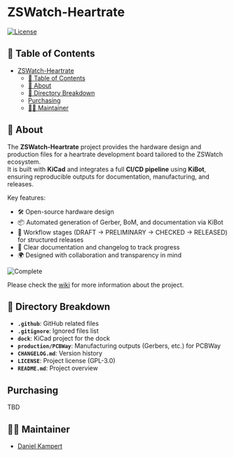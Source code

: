 # ZSWatch-Heartrate

[![License](https://img.shields.io/badge/License-GPL%203.0-blue.svg)](https://opensource.org/license/gpl-3-0/)

## 📑 Table of Contents

- [ZSWatch-Heartrate](#zswatch-heartrate)
  - [📑 Table of Contents](#-table-of-contents)
  - [📖 About](#-about)
  - [📂 Directory Breakdown](#-directory-breakdown)
  - [Purchasing](#purchasing)
  - [👨‍💻 Maintainer](#-maintainer)

## 📖 About

The **ZSWatch-Heartrate** project provides the hardware design and production files for a heartrate development board tailored to the ZSWatch ecosystem.  
It is built with **KiCad** and integrates a full **CI/CD pipeline** using **KiBot**, ensuring reproducible outputs for documentation, manufacturing, and releases.

Key features:

- 🛠️ Open-source hardware design
- 📦 Automated generation of Gerber, BoM, and documentation via KiBot
- 🔄 Workflow stages (DRAFT → PRELIMINARY → CHECKED → RELEASED) for structured releases
- 📝 Clear documentation and changelog to track progress
- 🌍 Designed with collaboration and transparency in mind

![Complete](/production/dock-hw/Images/ZSWatch-Heartrate-angled_top.png)

Please check the [wiki](https://github.com/ZSWatch/ZSWatch/wiki) for more information about the project.

## 📂 Directory Breakdown

- **`.github`**: GitHub related files
- **`.gitignore`**: Ignored files list
- **`dock`**: KiCad project for the dock
- **`production/PCBWay`**: Manufacturing outputs (Gerbers, etc.) for PCBWay
- **`CHANGELOG.md`**: Version history
- **`LICENSE`**: Project license (GPL-3.0)
- **`README.md`**: Project overview

## Purchasing

TBD

## 👨‍💻 Maintainer

- [Daniel Kampert](mailto:danielkameprt@kampis-elektroecke.de)
